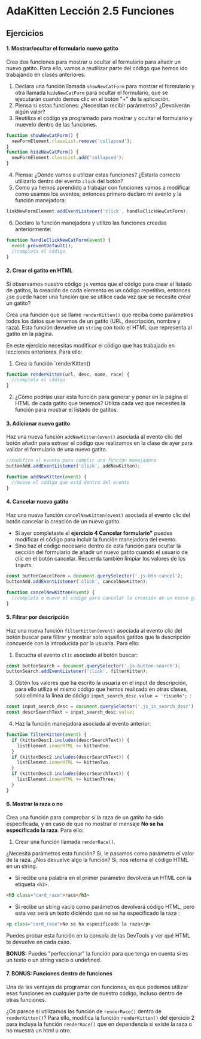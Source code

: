 # AdaKitten Lección 2.5 Funciones

## Ejercicios

#### 1. Mostrar/ocultar el formulario nuevo gatito

Crea dos funciones para mostrar u ocultar el formulario para añadir un nuevo gatito. Para ello, vamos a reutilizar parte del código que hemos ido trabajando en clases anteriores.

1. Declara una función llamada `showNewCatForm` para mostrar el formulario y otra llamada `hideNewCatForm` para ocultar el formulario, que se ejecutarán cuando demos clic en el botón "+" de la aplicación.
2. Piensa si estas funciones: ¿Necesitan recibir parámetros? ¿Devolverán algún valor?
3. Reutiliza el código ya programado para mostrar y ocultar el formulario y muevelo dentro de las funciones.

```js
function showNewCatForm() {
  newFormElement.classList.remove('collapsed');
}
function hideNewCatForm() {
  newFormElement.classList.add('collapsed');
}
```

4. Piensa: ¿Dónde vamos a utilizar estas funciones? ¿Estaría correcto utilizarlo dentro del evento `click` del botón?
5. Como ya hemos aprendido a trabajar con funciones vamos a modificar como usamos los eventos, entonces primero declaro mi evento y la función manejadora:

```js
linkNewFormElememt.addEventListener('click', handleClickNewCatForm);
```

6. Declaro la función manejadora y utilizo las funciones creadas anteriormente:

```js
function handleClickNewCatForm(event) {
  event.preventDefault();
  //completa el código
}
```

#### 2. Crear el gatito en HTML

Si observamos nuestro código `js` vemos que el código para crear el listado de gatitos, la creación de cada elemento es un código repetitivo, entonces ¿se puede hacer una función que se utilice cada vez que se necesite crear un gatito?

Crea una función que se llame `renderKitten()` que reciba como parámetros todos los datos que tenemos de un gatito (URL, descripción, nombre y raza). Esta función devuelve un `string` con todo el HTML que representa al gatito en la página.

En este ejercicio necesitas modificar el código que has trabajado en lecciones anteriores. Para ello:

1. Crea la función `renderKitten()

```js
function renderKitten(url, desc, name, race) {
  //completa el código
}
```

2. ¿Cómo podrías usar esta función para generar y poner en la página el HTML de cada gatito que tenemos? Utiliza cada vez que necesites la función para mostrar el listado de gatitos.

#### 3. Adicionar nuevo gatito

Haz una nueva función `addNewKitten(event)` asociada al evento clic del botón añadir para extraer el código que realizamos en la clase de ayer para validar el formulario de una nuevo gatito.

```js
//modifica el evento para cumplir una función manejadora
buttonAdd.addEventListener('click', addNewKitten);

function addNewKitten(event) {
  //mueve el código que está dentro del evento
}
```

#### 4. Cancelar nuevo gatito

Haz una nueva función `cancelNewKitten(event)` asociada al evento clic del botón cancelar la creación de un nuevo gatito.

- Si ayer completaste el **ejercicio 4 Cancelar formulario"** puedes modificar el código para incluir la función manejadora del evento.
- Sino haz el código necesario dentro de esta función para ocultar la sección del formulario de añadir un nuevo gatito cuando el usuario de clic en el botón cancelar. Recuerda también limpiar los valores de los `inputs`.

```js
const buttonCancelForm = document.querySelector('.js-btn-cancel');
buttonAdd.addEventListener('click', cancelNewKitten);

function cancelNewKitten(event) {
  //completa o mueve el código para cancelar la creación de un nuevo gatito.
}
```

#### 5. Filtrar por descripción

Haz una nueva función `filterKitten(event)` asociada al evento clic del botón buscar para filtrar y mostrar solo aquellos gatitos que la descripción concuerde con la introducida por la usuaria. Para ello:

1. Escucha el evento `clic` asociado al botón buscar:

```js
const buttonSearch = document.querySelector('.js-button-search');
buttonSearch.addEventListener('click', filterKitten);
```

3. Obtén los valores que ha escrito la usuaria en el input de descripción, para ello utiliza el mismo código que hemos realizado en otras clases, solo elimina la línea de código `input_search_desc.value = 'risueño'; `:

```js
const input_search_desc = document.querySelector('.js_in_search_desc');
const descrSearchText = input_search_desc.value;
```

4. Haz la función manejadora asociada al evento anterior:

```js
function filterKitten(event) {
  if (kittenDesc1.includes(descrSearchText)) {
    listElement.innerHTML += kittenOne;
  }
  if (kittenDesc2.includes(descrSearchText)) {
    listElement.innerHTML += kittenTwo;
  }
  if (kittenDesc3.includes(descrSearchText)) {
    listElement.innerHTML += kittenThree;
  }
}
```

#### 6. Mostrar la raza o no

Crea una función para comprobar si la raza de un gatito ha sido especificada, y en caso de que no mostrar el mensaje **No se ha especificado la raza**. Para ello:

1.  Crear una función llamada `renderRace()`.

¿Necesita parámetros esta función? Si, le pasamos como parámetro el valor de la raza.
¿Nos devuelve algo la función? Si, nos retorna el código HTML en un string.

- Si recibe una palabra en el primer parámetro devolverá un HTML con la etiqueta `<h3>`.

```html
<h3 class="card_race">race</h3>
```

- Si recibe un string vacío como parámetros devolverá código HTML, pero esta vez será un texto diciéndo que no se ha especificado la raza :

```html
<p class="card_race">No se ha especificado la raza</p>
```

Puedes probar esta función en la consola de las DevTools y ver qué HTML te devuelve en cada caso.

**BONUS:** Puedes "perfeccionar" la función para que tenga en cuenta si es un texto o un string vacío o undefined.

#### 7. BONUS: Funciones dentro de funciones

Una de las ventajas de programar con funciones, es que podemos utilizar esas funciones en cualquier parte de nuestro código, incluso dentro de otras funciones.

¿Os parece si utilizamos las función de `renderRace()` dentro de `renderKitten()`? Para ello, modifica la función `renderKitten()` del ejercicio 2 para incluya la función `renderRace()` que en dependencia si existe la raza o no muestra un html u otro.
